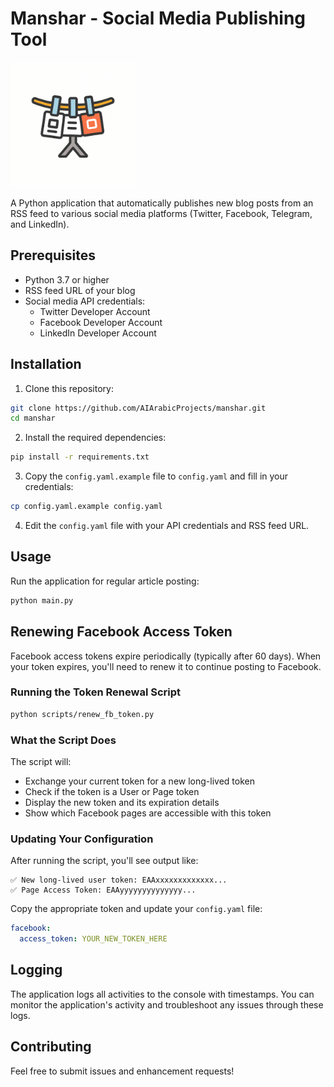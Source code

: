 # Manshar - Social Media Publishing Tool
<img src="./docs/logo.png" alt="Manshar Logo" width="200" height="auto">

A Python application that automatically publishes new blog posts from an RSS feed to various social media platforms (Twitter, Facebook, Telegram, and LinkedIn).

## Prerequisites

- Python 3.7 or higher
- RSS feed URL of your blog
- Social media API credentials:
  - Twitter Developer Account
  - Facebook Developer Account
  - LinkedIn Developer Account

## Installation

1. Clone this repository:
```bash
git clone https://github.com/AIArabicProjects/manshar.git
cd manshar
```

2. Install the required dependencies:
```bash
pip install -r requirements.txt
```

3. Copy the `config.yaml.example` file to `config.yaml` and fill in your credentials:
```bash
cp config.yaml.example config.yaml
```

4. Edit the `config.yaml` file with your API credentials and RSS feed URL.

## Usage

Run the application for regular article posting:
```bash
python main.py
```

## Renewing Facebook Access Token

Facebook access tokens expire periodically (typically after 60 days). When your token expires, you'll need to renew it to continue posting to Facebook.

### Running the Token Renewal Script

```bash
python scripts/renew_fb_token.py
```

### What the Script Does

The script will:
- Exchange your current token for a new long-lived token
- Check if the token is a User or Page token
- Display the new token and its expiration details
- Show which Facebook pages are accessible with this token

### Updating Your Configuration

After running the script, you'll see output like:
```
✅ New long-lived user token: EAAxxxxxxxxxxxxx...
✅ Page Access Token: EAAyyyyyyyyyyyyyy...
```

Copy the appropriate token and update your `config.yaml` file:
```yaml
facebook:
  access_token: YOUR_NEW_TOKEN_HERE
```

## Logging

The application logs all activities to the console with timestamps. You can monitor the application's activity and troubleshoot any issues through these logs.

## Contributing

Feel free to submit issues and enhancement requests! 